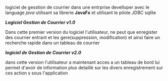 logiciel de gesstion de courrier dans une entrprise develloper avec le language *java* utilisant sa librerie **JavaFx**
et utilisant le pilote JDBC sqlite

***Logiciel Gestion de Courrier v1.0***

Dans cette premier version du logiciel l'utilisateur, ne peut que enregister des courrier entrant
et les gere(suppression, modification) et ainsi faire un recherche rapide dans un tableau de courrier

***logiciel de Gestion de Courrier v2.0***

dans cette version l'utilisateur a maintenant acces a un tableau de bord lui permet d'avoir de information 
plus detaillé sur les divers enregistrement sur ces action s sous l'application

